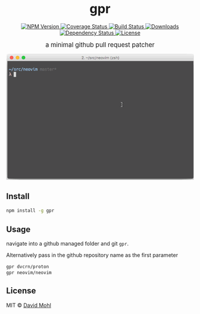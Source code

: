 <big><h1 align="center">gpr</h1></big>

<p align="center">
  <a href="https://npmjs.org/package/gpr">
    <img src="https://img.shields.io/npm/v/gpr.svg?style=flat-square"
         alt="NPM Version">
  </a>

  <a href="https://coveralls.io/r/dvcrn/gpr">
    <img src="https://img.shields.io/coveralls/dvcrn/gpr.svg?style=flat-square"
         alt="Coverage Status">
  </a>

  <a href="https://travis-ci.org/dvcrn/gpr">
    <img src="https://img.shields.io/travis/dvcrn/gpr.svg?style=flat-square"
         alt="Build Status">
  </a>

  <a href="https://npmjs.org/package/gpr">
    <img src="http://img.shields.io/npm/dm/gpr.svg?style=flat-square"
         alt="Downloads">
  </a>

  <a href="https://david-dm.org/dvcrn/gpr.svg">
    <img src="https://david-dm.org/dvcrn/gpr.svg?style=flat-square"
         alt="Dependency Status">
  </a>

  <a href="https://github.com/dvcrn/gpr/blob/master/LICENSE">
    <img src="https://img.shields.io/npm/l/gpr.svg?style=flat-square"
         alt="License">
  </a>
</p>

<p align="center"><big>
a minimal github pull request patcher
</big></p>

![demo](resources/demo.gif)

## Install

```sh
npm install -g gpr
```

## Usage

navigate into a github managed folder and git `gpr`.

Alternatively pass in the github repository name as the first parameter
```
gpr dvcrn/proton
gpr neovim/neovim
```

## License

MIT © [David Mohl](http://github.com/dvcrn)

[npm-url]: https://npmjs.org/package/gpr
[npm-image]: https://img.shields.io/npm/v/gpr.svg?style=flat-square

[travis-url]: https://travis-ci.org/dvcrn/gpr
[travis-image]: https://img.shields.io/travis/dvcrn/gpr.svg?style=flat-square

[coveralls-url]: https://coveralls.io/r/dvcrn/gpr
[coveralls-image]: https://img.shields.io/coveralls/dvcrn/gpr.svg?style=flat-square

[depstat-url]: https://david-dm.org/dvcrn/gpr
[depstat-image]: https://david-dm.org/dvcrn/gpr.svg?style=flat-square

[download-badge]: http://img.shields.io/npm/dm/gpr.svg?style=flat-square
